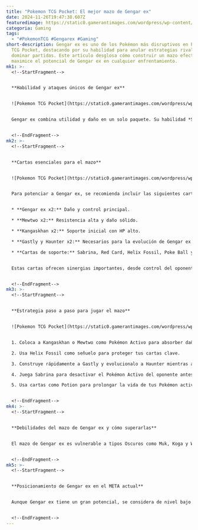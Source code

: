 ```yaml
---
title: "Pokemon TCG Pocket: El mejor mazo de Gengar ex"
date: 2024-11-26T19:47:38.607Z
featuredimage: https://static0.gamerantimages.com/wordpress/wp-content/uploads/wm/2024/11/pokemon-tcg-pocket-gengar-ex-deck-guide.jpg?q=70&fit=crop&w=1140&h=&dpr=1
categoria: Gaming
tags:
  - "#PokemonTCG #Gengarex #Gaming"
short-description: Gengar ex es uno de los Pokémon más disruptivos en Pokémon
  TCG Pocket, destacando por su habilidad para anular estrategias rivales y
  dominar partidas. Este artículo desglosa cómo construir un mazo efectivo que
  maximice el potencial de Gengar ex en cualquier enfrentamiento.
mk1: >-
  <!--StartFragment-->


  **Habilidad y ataques únicos de Gengar ex**


  ![Pokemon TCG Pocket](https://static0.gamerantimages.com/wordpress/wp-content/uploads/wm/2024/11/pokemon-tcg-pocket-gengar-ex-all-card-effect.jpg?q=49&fit=crop&w=825&dpr=2 "Pokemon TCG Pocket")


  Gengar ex combina utilidad y daño en un solo paquete. Su habilidad *Shadowy Spellbind* desactiva el uso de cartas de apoyo por parte del rival mientras esté en el campo, y su ataque *Spooky Shot* inflige 100 de daño con solo tres energías. Sin embargo, su debilidad frente a Pokémon de tipo Oscuro puede ser un desafío, lo que hace crucial optimizar su construcción.


  <!--EndFragment-->
mk2: >-
  <!--StartFragment-->


  **Cartas esenciales para el mazo**


  ![Pokemon TCG Pocket](https://static0.gamerantimages.com/wordpress/wp-content/uploads/wm/2024/11/pokemon-tcg-pocket-gengar-ex-deck-cards.jpg?q=49&fit=crop&w=825&dpr=2 "Pokemon TCG Pocket")


  Para potenciar a Gengar ex, se recomienda incluir las siguientes cartas en el mazo:


  * **Gengar ex x2:** Daño y control principal.

  * **Mewtwo x2:** Resistencia alta y daño sólido.

  * **Kangaskhan x2:** Soporte inicial con HP alto.

  * **Gastly y Haunter x2:** Necesarios para la evolución de Gengar ex.

  * **Cartas de soporte:** Sabrina, Red Card, Helix Fossil, Poke Ball y Professor's Research.


  Estas cartas ofrecen sinergias importantes, desde control del oponente hasta aceleración de cartas clave para montar la estrategia.


  <!--EndFragment-->
mk3: >-
  <!--StartFragment-->


  **Estrategia paso a paso para jugar el mazo**


  ![Pokemon TCG Pocket](https://static0.gamerantimages.com/wordpress/wp-content/uploads/wm/2024/11/pokemon-tcg-pocket-gengar-ex-all-card-variants.jpg?q=49&fit=crop&w=825&dpr=2 "Pokemon TCG Pocket")


  1. Coloca a Kangaskhan o Mewtwo como Pokémon Activo para absorber daño inicial.

  2. Usa Helix Fossil como señuelo para proteger tus cartas clave.

  3. Construye rápidamente a Gastly y evolucionalo a Haunter mientras acumulas Energías.

  4. Juega Sabrina para desactivar el Pokémon Activo del oponente antes de usar a Gengar ex.

  5. Usa cartas como Potion para prolongar la vida de tus Pokémon activos mientras preparas el ataque de Gengar ex.


  <!--EndFragment-->
mk4: >-
  <!--StartFragment-->


  **Debilidades del mazo de Gengar ex y cómo superarlas**


  El mazo de Gengar ex es vulnerable a tipos Oscuros como Muk, Koga y Weezing. Estas cartas aprovechan la debilidad de Gengar y dificultan su preparación. Para contrarrestar esto, considera incorporar una línea de evolución secundaria, como Pidgey > Pidgeotto > Pidgeot, para una condición de victoria alternativa.


  <!--EndFragment-->
mk5: >-
  <!--StartFragment-->


  **Posicionamiento de Gengar ex en el META actual**


  Aunque Gengar ex tiene un gran potencial, se considera de nivel bajo en el META actual debido a su lenta construcción y facilidad de contrarresto. Sin embargo, en manos expertas y con una estrategia bien ejecutada, puede ser una herramienta poderosa contra oponentes desprevenidos.


  <!--EndFragment-->
---
```

